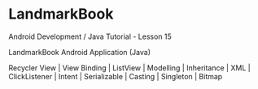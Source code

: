 # LandmarkBook

Android Development / Java Tutorial - Lesson 15

LandmarkBook Android Application (Java)

Recycler View | View Binding | ListView | Modelling | Inheritance | XML | ClickListener | Intent | Serializable | Casting | Singleton | Bitmap
